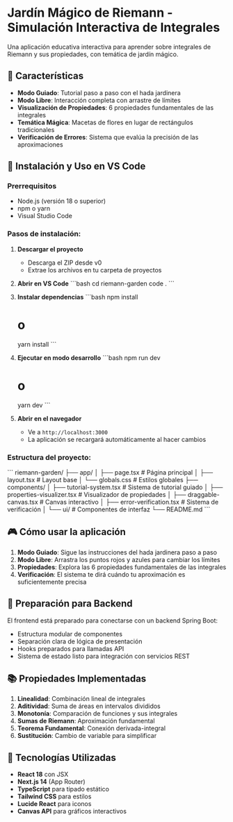 # Jardín Mágico de Riemann - Simulación Interactiva de Integrales

Una aplicación educativa interactiva para aprender sobre integrales de Riemann y sus propiedades, con temática de jardín mágico.

## 🌟 Características

- **Modo Guiado**: Tutorial paso a paso con el hada jardinera
- **Modo Libre**: Interacción completa con arrastre de límites
- **Visualización de Propiedades**: 6 propiedades fundamentales de las integrales
- **Temática Mágica**: Macetas de flores en lugar de rectángulos tradicionales
- **Verificación de Errores**: Sistema que evalúa la precisión de las aproximaciones

## 🚀 Instalación y Uso en VS Code

### Prerrequisitos
- Node.js (versión 18 o superior)
- npm o yarn
- Visual Studio Code

### Pasos de instalación:

1. **Descargar el proyecto**
   - Descarga el ZIP desde v0
   - Extrae los archivos en tu carpeta de proyectos

2. **Abrir en VS Code**
   \`\`\`bash
   cd riemann-garden
   code .
   \`\`\`

3. **Instalar dependencias**
   \`\`\`bash
   npm install
   # o
   yarn install
   \`\`\`

4. **Ejecutar en modo desarrollo**
   \`\`\`bash
   npm run dev
   # o
   yarn dev
   \`\`\`

5. **Abrir en el navegador**
   - Ve a `http://localhost:3000`
   - La aplicación se recargará automáticamente al hacer cambios

### Estructura del proyecto:
\`\`\`
riemann-garden/
├── app/
│   ├── page.tsx          # Página principal
│   ├── layout.tsx        # Layout base
│   └── globals.css       # Estilos globales
├── components/
│   ├── tutorial-system.tsx      # Sistema de tutorial guiado
│   ├── properties-visualizer.tsx # Visualizador de propiedades
│   ├── draggable-canvas.tsx     # Canvas interactivo
│   ├── error-verification.tsx   # Sistema de verificación
│   └── ui/               # Componentes de interfaz
└── README.md
\`\`\`

## 🎮 Cómo usar la aplicación

1. **Modo Guiado**: Sigue las instrucciones del hada jardinera paso a paso
2. **Modo Libre**: Arrastra los puntos rojos y azules para cambiar los límites
3. **Propiedades**: Explora las 6 propiedades fundamentales de las integrales
4. **Verificación**: El sistema te dirá cuándo tu aproximación es suficientemente precisa

## 🔧 Preparación para Backend

El frontend está preparado para conectarse con un backend Spring Boot:
- Estructura modular de componentes
- Separación clara de lógica de presentación
- Hooks preparados para llamadas API
- Sistema de estado listo para integración con servicios REST

## 📚 Propiedades Implementadas

1. **Linealidad**: Combinación lineal de integrales
2. **Aditividad**: Suma de áreas en intervalos divididos
3. **Monotonía**: Comparación de funciones y sus integrales
4. **Sumas de Riemann**: Aproximación fundamental
5. **Teorema Fundamental**: Conexión derivada-integral
6. **Sustitución**: Cambio de variable para simplificar

## 🎨 Tecnologías Utilizadas

- **React 18** con JSX
- **Next.js 14** (App Router)
- **TypeScript** para tipado estático
- **Tailwind CSS** para estilos
- **Lucide React** para iconos
- **Canvas API** para gráficos interactivos
